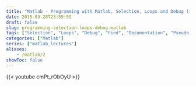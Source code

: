 ```yaml
---
title: "Matlab - Programming with Matlab, Selection, Loops and Debug (in Arabic)"
date: 2015-03-28T23:59:59
draft: false
slug: programming-selection-loops-debug-matlab
tags: ["Selection", "Loops", "Debug", "Find", "Documentation", "Pseudo Code", "Relational Operators", "Logical Operators", "Function", "if", "while", "for", "Vectorization", "Lecture", "Video"]
categories: ["Matlab"]
series: ["matlab_lectures"]
aliases:
    - /matlab/2
showToc: false
---
```


{{< youtube cmPt_rObOyU >}}